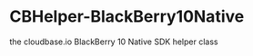 CBHelper-BlackBerry10Native
===========================

the cloudbase.io BlackBerry 10 Native SDK helper class